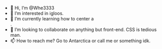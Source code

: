 - 👋 Hi, I’m @Whe3333
- 👀 I’m interested in igloos.
- 🌱 I’m currently learning how to center a <div>.
- 💞️ I’m looking to collaborate on anything but front-end. CSS is tedious man.
- 📫 How to reach me? Go to Antarctica or call me or something idk.

<!---
Whe3333/Whe3333 is a ✨ special ✨ repository because its `README.md` (this file) appears on your GitHub profile.
You can click the Preview link to take a look at your changes.
--->

